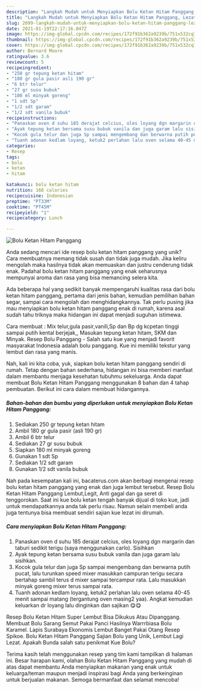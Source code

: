 ```yaml
---
description: "Langkah Mudah untuk Menyiapkan Bolu Ketan Hitam Panggang, Lezat Sekali"
title: "Langkah Mudah untuk Menyiapkan Bolu Ketan Hitam Panggang, Lezat Sekali"
slug: 2699-langkah-mudah-untuk-menyiapkan-bolu-ketan-hitam-panggang-lezat-sekali
date: 2021-01-19T22:17:16.047Z
image: https://img-global.cpcdn.com/recipes/172f91b362a9239b/751x532cq70/bolu-ketan-hitam-panggang-foto-resep-utama.jpg
thumbnail: https://img-global.cpcdn.com/recipes/172f91b362a9239b/751x532cq70/bolu-ketan-hitam-panggang-foto-resep-utama.jpg
cover: https://img-global.cpcdn.com/recipes/172f91b362a9239b/751x532cq70/bolu-ketan-hitam-panggang-foto-resep-utama.jpg
author: Bernard Moore
ratingvalue: 3.6
reviewcount: 5
recipeingredient:
- "250 gr tepung ketan hitam"
- "180 gr gula pasir asli 190 gr"
- "6 btr telur"
- "27 gr susu bubuk"
- "180 ml minyak goreng"
- "1 sdt Sp"
- "1/2 sdt garam"
- "1/2 sdt vanila bubuk"
recipeinstructions:
- "Panaskan oven d suhu 185 derajat celcius, oles loyang dgn margarin dan taburi sedikit terigu (saya menggunakan carlo). Sisihkan"
- "Ayak tepung ketan bersama susu bubuk vanila dan juga garam lalu sisihkan."
- "Kocok gula telur dan juga Sp sampai mengembang dan berwarna putih pucat, lalu turunkan speed mixer masukkan campuran terigu secara bertahap sambil terus d mixer sampai tercampur rata. Lalu masukkan minyak goreng mixer terus sampai rata."
- "Tuanh adonan kedlam loyang, ketuk2 perlahan lalu oven selama 40-45 menit sampai matang (tergantung oven masing2 yaa). Angkat kemudian keluarkan dr loyang lalu dinginkan dan sajikan 😋😋"
categories:
- Resep
tags:
- bolu
- ketan
- hitam

katakunci: bolu ketan hitam 
nutrition: 168 calories
recipecuisine: Indonesian
preptime: "PT33M"
cooktime: "PT45M"
recipeyield: "1"
recipecategory: Lunch

---
```



![Bolu Ketan Hitam Panggang](https://img-global.cpcdn.com/recipes/172f91b362a9239b/751x532cq70/bolu-ketan-hitam-panggang-foto-resep-utama.jpg)

Anda sedang mencari ide resep bolu ketan hitam panggang yang unik? Cara membuatnya memang tidak susah dan tidak juga mudah. Jika keliru mengolah maka hasilnya tidak akan memuaskan dan justru cenderung tidak enak. Padahal bolu ketan hitam panggang yang enak seharusnya mempunyai aroma dan rasa yang bisa memancing selera kita.

Ada beberapa hal yang sedikit banyak mempengaruhi kualitas rasa dari bolu ketan hitam panggang, pertama dari jenis bahan, kemudian pemilihan bahan segar, sampai cara mengolah dan menghidangkannya. Tak perlu pusing jika mau menyiapkan bolu ketan hitam panggang enak di rumah, karena asal sudah tahu triknya maka hidangan ini dapat menjadi suguhan istimewa.

Cara membuat : Mix telur,gula pasir,vanili,Sp dan Bp dg kcpetan tinggi sampai putih kental berjejak,, Masukan tepung ketan hitam, SKM dan Minyak. Resep Bolu Panggang - Salah satu kue yang menjadi favorit masyarakat Indonesia adalah bolu panggang. Kue ini memiliki tekstur yang lembut dan rasa yang manis.


Nah, kali ini kita coba, yuk, siapkan bolu ketan hitam panggang sendiri di rumah. Tetap dengan bahan sederhana, hidangan ini bisa memberi manfaat dalam membantu menjaga kesehatan tubuhmu sekeluarga. Anda dapat membuat Bolu Ketan Hitam Panggang menggunakan 8 bahan dan 4 tahap pembuatan. Berikut ini cara dalam membuat hidangannya.

<!--inarticleads1-->

##### Bahan-bahan dan bumbu yang diperlukan untuk menyiapkan Bolu Ketan Hitam Panggang:

1. Sediakan 250 gr tepung ketan hitam
1. Ambil 180 gr gula pasir (asli 190 gr)
1. Ambil 6 btr telur
1. Sediakan 27 gr susu bubuk
1. Siapkan 180 ml minyak goreng
1. Gunakan 1 sdt Sp
1. Sediakan 1/2 sdt garam
1. Gunakan 1/2 sdt vanila bubuk


Nah pada kesempatan kali ini, bacaterus.com akan berbagi mengenai resep bolu ketan hitam panggang yang enak dan juga lembut tersebut. Resep Bolu Ketan Hitam Panggang Lembut,Legit, Anti gagal dan ga seret di tenggorokan. Saat ini kue bolu ketan tengah banyak dijual di toko kue, jadi untuk mendapatkannya anda tak perlu risau. Namun selain membeli anda juga tentunya bisa membuat sendiri sajian kue lezat ini dirumah. 

<!--inarticleads2-->

##### Cara menyiapkan Bolu Ketan Hitam Panggang:

1. Panaskan oven d suhu 185 derajat celcius, oles loyang dgn margarin dan taburi sedikit terigu (saya menggunakan carlo). Sisihkan
1. Ayak tepung ketan bersama susu bubuk vanila dan juga garam lalu sisihkan.
1. Kocok gula telur dan juga Sp sampai mengembang dan berwarna putih pucat, lalu turunkan speed mixer masukkan campuran terigu secara bertahap sambil terus d mixer sampai tercampur rata. Lalu masukkan minyak goreng mixer terus sampai rata.
1. Tuanh adonan kedlam loyang, ketuk2 perlahan lalu oven selama 40-45 menit sampai matang (tergantung oven masing2 yaa). Angkat kemudian keluarkan dr loyang lalu dinginkan dan sajikan 😋😋


Resep Bolu Ketan Hitam Super Lembut Bisa Dikukus Atau Dipanggang. Membuat Bolu Sarang Semut Pakai Panci Hasilnya Warrrbiasa Bolu Karamel. Lapis Surabaya Ekonomis Lembut Banget Pakai Otang Resep Spikoe. Bolu Ketan Hitam Panggang Sajian Bolu yang Unik, Lembut Lagi Lezat. Apakah Bunda salah satu penikmat Kue Bolu? 

Terima kasih telah menggunakan resep yang tim kami tampilkan di halaman ini. Besar harapan kami, olahan Bolu Ketan Hitam Panggang yang mudah di atas dapat membantu Anda menyiapkan makanan yang enak untuk keluarga/teman maupun menjadi inspirasi bagi Anda yang berkeinginan untuk berjualan makanan. Semoga bermanfaat dan selamat mencoba!
